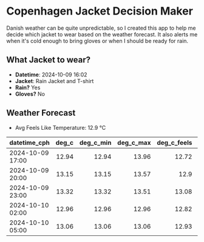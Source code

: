 
# Copenhagen Jacket Decision Maker

Danish weather can be quite unpredictable, so I created this app to help me decide which jacket to wear based on the weather forecast. 
It also alerts me when it's cold enough to bring gloves or when I should be ready for rain.

## What Jacket to wear?

- **Datetime**: 2024-10-09 16:02
- **Jacket**: Rain Jacket and T-shirt
- **Rain?** Yes
- **Gloves?** No

## Weather Forecast
- Avg Feels Like Temperature: 12.9 °C

| datetime_cph     |   deg_c |   deg_c_min |   deg_c_max |   deg_c_feels | weather   | wind   | rain   |
|:-----------------|--------:|------------:|------------:|--------------:|:----------|:-------|:-------|
| 2024-10-09 17:00 |   12.94 |       12.94 |       13.96 |         12.72 | Rain      | Low    | Low    |
| 2024-10-09 20:00 |   13.15 |       13.15 |       13.57 |         12.9  | Clouds    | Low    | None   |
| 2024-10-09 23:00 |   13.32 |       13.32 |       13.51 |         13.08 | Rain      | Low    | Low    |
| 2024-10-10 02:00 |   12.96 |       12.96 |       12.96 |         12.82 | Rain      | Low    | Medium |
| 2024-10-10 05:00 |   13.06 |       13.06 |       13.06 |         12.93 | Rain      | High   | Medium |
        